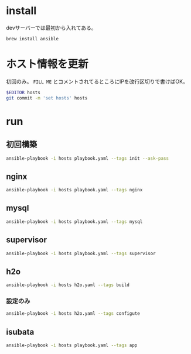 # install

devサーバーでは最初から入れてある。

```bash
brew install ansible
```

# ホスト情報を更新

初回のみ。 `FILL ME` とコメントされてるところにIPを改行区切りで書けばOK。

```bash
$EDITOR hosts
git commit -m 'set hosts' hosts
```

# run

## 初回構築

```bash
ansible-playbook -i hosts playbook.yaml --tags init --ask-pass
```

## nginx

```bash
ansible-playbook -i hosts playbook.yaml --tags nginx
```

## mysql

```bash
ansible-playbook -i hosts playbook.yaml --tags mysql
```

## supervisor

```bash
ansible-playbook -i hosts playbook.yaml --tags supervisor
```

## h2o

```bash
ansible-playbook -i hosts h2o.yaml --tags build
```

### 設定のみ

```bash
ansible-playbook -i hosts h2o.yaml --tags configute
```

## isubata

```bash
ansible-playbook -i hosts playbook.yaml --tags app
```

